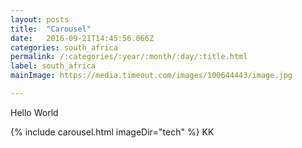```yaml
---
layout: posts
title:  "Carousel"
date:   2016-09-21T14:45:56.066Z
categories: south_africa
permalink: /:categories/:year/:month/:day/:title.html
label: south_africa
mainImage: https://media.timeout.com/images/100644443/image.jpg

---
```

Hello World


{% include carousel.html imageDir="tech" %}
KK

